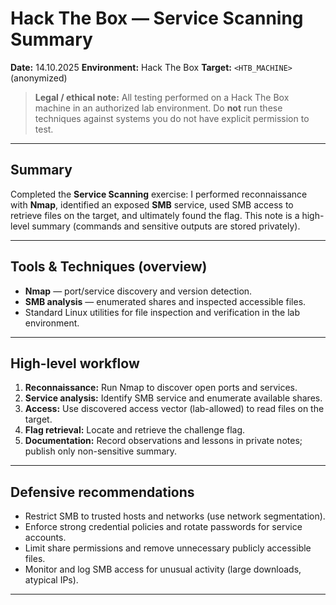# Hack The Box — Service Scanning Summary  
**Date:** 14.10.2025 
**Environment:** Hack The Box 
**Target:** `<HTB_MACHINE>` (anonymized)

> **Legal / ethical note:** All testing performed on a Hack The Box machine in an authorized lab environment. Do **not** run these techniques against systems you do not have explicit permission to test.

---

## Summary
Completed the **Service Scanning** exercise: I performed reconnaissance with **Nmap**, identified an exposed **SMB** service, used SMB access to retrieve files on the target, and ultimately found the flag. This note is a high-level summary (commands and sensitive outputs are stored privately).

---

## Tools & Techniques (overview)
- **Nmap** — port/service discovery and version detection.  
- **SMB analysis** — enumerated shares and inspected accessible files.  
- Standard Linux utilities for file inspection and verification in the lab environment.

---

## High-level workflow
1. **Reconnaissance:** Run Nmap to discover open ports and services.  
2. **Service analysis:** Identify SMB service and enumerate available shares.  
3. **Access:** Use discovered access vector (lab-allowed) to read files on the target.  
4. **Flag retrieval:** Locate and retrieve the challenge flag.  
5. **Documentation:** Record observations and lessons in private notes; publish only non-sensitive summary.

---

## Defensive recommendations
- Restrict SMB to trusted hosts and networks (use network segmentation).  
- Enforce strong credential policies and rotate passwords for service accounts.  
- Limit share permissions and remove unnecessary publicly accessible files.  
- Monitor and log SMB access for unusual activity (large downloads, atypical IPs).

---
